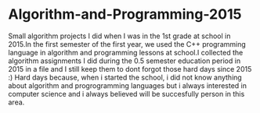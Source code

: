# Algorithm-and-Programming-2015
Small algorithm projects I did when I was in the 1st grade at school in 2015.In the first semester of the first year, we used the C++ programming language in algorithm and programming lessons at school.I collected the algorithm assignments I did during the 0.5 semester education period in 2015 in a file and I still keep them to dont forgot those hard days since 2015 :) Hard days because, when i started the school, i did not know anything about algorithm and progrogramming languages but i always interested in computer science and i always believed will be succesfully person in this area.
